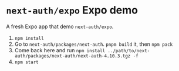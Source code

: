 # `next-auth/expo` Expo demo

A fresh Expo app that demo `next-auth/expo`.

1. `npm install`
2. Go to `next-auth/packages/next-auth`. `pnpm build` it, then `npm pack`
3. Come back here and run `npm install ../path/to/next-auth/packages/next-auth/next-auth-4.10.3.tgz -f`
4. `npm start`
